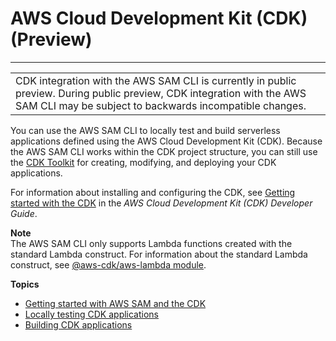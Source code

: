 # AWS Cloud Development Kit \(CDK\) \(Preview\)<a name="serverless-cdk"></a>


****  

|  | 
| --- |
| CDK integration with the AWS SAM CLI is currently in public preview\. During public preview, CDK integration with the AWS SAM CLI may be subject to backwards incompatible changes\. | 

You can use the AWS SAM CLI to locally test and build serverless applications defined using the AWS Cloud Development Kit \(CDK\)\. Because the AWS SAM CLI works within the CDK project structure, you can still use the [CDK Toolkit](https://docs.aws.amazon.com/cdk/latest/guide/cli.html) for creating, modifying, and deploying your CDK applications\.

For information about installing and configuring the CDK, see [Getting started with the CDK](https://docs.aws.amazon.com/cdk/latest/guide/getting_started.html) in the *AWS Cloud Development Kit \(CDK\) Developer Guide*\.

**Note**  
The AWS SAM CLI only supports Lambda functions created with the standard Lambda construct\. For information about the standard Lambda construct, see [@aws\-cdk/aws\-lambda module](https://docs.aws.amazon.com/cdk/api/latest/docs/aws-lambda-readme.html)\.

**Topics**
+ [Getting started with AWS SAM and the CDK](serverless-cdk-getting-started.md)
+ [Locally testing CDK applications](serverless-cdk-testing.md)
+ [Building CDK applications](serverless-cdk-building.md)
